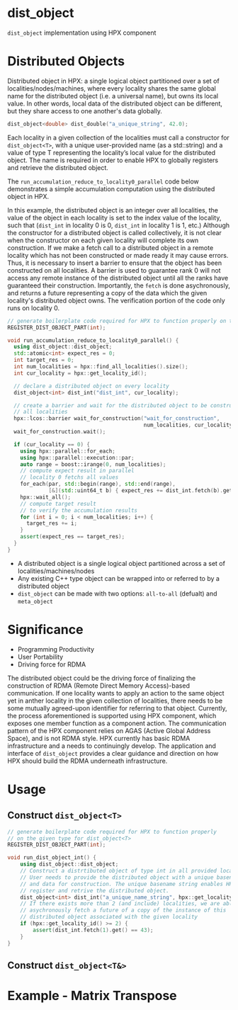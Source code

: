 # dist_object
`dist_object` implementation using HPX component

# Distributed Objects
Distributed object in HPX: a single logical object partitioned over a set of localities/nodes/machines, where every locality shares the same global name for the distributed object (i.e. a universal name), but owns its local value. In other words, local data of the distributed object can be different, but they share access to one another's data globally.
```cpp
dist_object<double> dist_double("a_unique_string", 42.0);
```
Each locality in a given collection of the localities must call a constructor for `dist_object<T>`, with a unique user-provided name (as a std::string) and a value of type T representing the locality’s local value for the distributed object. The name is required in order to enable HPX to globally registers and retrieve the distributed object.

The `run_accumulation_reduce_to_locality0_parallel` code below demonstrates a simple accumulation computation using the distributed object in HPX.

In this example, the distributed object is an integer over all localities, the value of the object in each locality is set to the index value of the locality, such that (`dist_int` in locality 0 is 0, `dist_int` in locality 1 is 1, etc.) Although the constructor for a distributed object is called collectively, it is not clear when the constructor on each given locality will complete its own construction. If we make a fetch call to a distributed object in a remote locality which has not been constructed or made ready it may cause errors. Thus, it is necessary to insert a barrier to ensure that the object has been constructed on all localities. A barrier is used to guarantee rank 0 will not access any remote instance of the distributed object until all the ranks have guaranteed their construction. Importantly,  the `fetch` is done asychronously, and returns a future representing a copy of the data which the given locality's distributed object owns. The verification portion of the code only runs on locality 0.

```cpp
// generate boilerplate code required for HPX to function properly on the given type for dist_object<T>
REGISTER_DIST_OBJECT_PART(int);

void run_accumulation_reduce_to_locality0_parallel() {
  using dist_object::dist_object;
  std::atomic<int> expect_res = 0;
  int target_res = 0;
  int num_localities = hpx::find_all_localities().size();
  int cur_locality = hpx::get_locality_id();

  // declare a distributed object on every locality
  dist_object<int> dist_int("dist_int", cur_locality);

  // create a barrier and wait for the distributed object to be constructed in
  // all localities
  hpx::lcos::barrier wait_for_construction("wait_for_construction",
                                           num_localities, cur_locality);
  wait_for_construction.wait();

  if (cur_locality == 0) {
    using hpx::parallel::for_each;
    using hpx::parallel::execution::par;
    auto range = boost::irange(0, num_localities);
    // compute expect result in parallel
    // locality 0 fetchs all values
    for_each(par, std::begin(range), std::end(range),
             [&](std::uint64_t b) { expect_res += dist_int.fetch(b).get(); });
    hpx::wait_all();
    // compute target result
    // to verify the accumulation results
    for (int i = 0; i < num_localities; i++) {
      target_res += i;
    }
    assert(expect_res == target_res);
  }
}
```

- A distributed object is a single logical object partitioned across a set of localities/machines/nodes
- Any existing C++ type object can be wrapped into or referred to by a distributed object
- `dist_object` can be made with two options: `all-to-all` (defualt) and `meta_object` 

# Significance
- Programming Productivity
- User Portability
- Driving force for RDMA

The distributed object could be the driving force of finalizing the construction of RDMA (Remote Direct Memory Access)-based communication. If one locality wants to apply an action to the same object yet in anther locality in the given collection of localities, there needs to be some mutually agreed-upon identifier for referring to that object. Currently, the process aforementioned is supported using HPX component, which exposes one member function as a component action. The communication pattern of the HPX component relies on AGAS (Active Global Address Space), and is not RDMA style. HPX currently has basic RDMA infrastructure and a needs to continuingly develop. The application and interface of `dist_object` provides a clear guidance and direction on how HPX should build the RDMA underneath infrastructure. 

# Usage
## Construct `dist_object<T>`
```cpp
// generate boilerplate code required for HPX to function properly
// on the given type for dist_object<T>
REGISTER_DIST_OBJECT_PART(int);

void run_dist_object_int() {
	using dist_object::dist_object;
	// Construct a distrtibuted object of type int in all provided localities
	// User needs to provide the distributed object with a unique basename 
	// and data for construction. The unique basename string enables HPX 
	// register and retrive the distributed object.
	dist_object<int> dist_int("a_unique_name_string", hpx::get_locality_id() + 42);
	// If there exists more than 2 (and include) localities, we are able to 
	// asychronously fetch a future of a copy of the instance of this 
	// distributed object associated with the given locality
	if (hpx::get_locality_id() >= 2) {
		assert(dist_int.fetch(1).get() == 43);
	}
}
```

## Construct `dist_object<T&>`


# Example - Matrix Transpose

